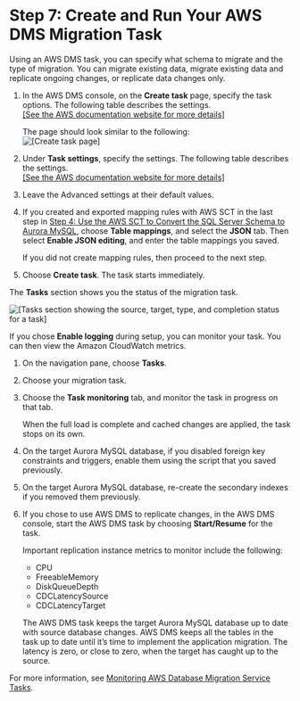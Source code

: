 # Step 7: Create and Run Your AWS DMS Migration Task<a name="chap-sqlserver2aurora.steps.createmigrationtask"></a>

Using an AWS DMS task, you can specify what schema to migrate and the type of migration\. You can migrate existing data, migrate existing data and replicate ongoing changes, or replicate data changes only\.

1. In the AWS DMS console, on the **Create task** page, specify the task options\. The following table describes the settings\.    
[\[See the AWS documentation website for more details\]](http://docs.aws.amazon.com/dms/latest/sbs/chap-sqlserver2aurora.steps.createmigrationtask.html)

   The page should look similar to the following:  
![\[Create task page\]](http://docs.aws.amazon.com/dms/latest/sbs/images/sbs-rdsqlserver2aurora-dmstask.png)

1. Under **Task settings**, specify the settings\. The following table describes the settings\.    
[\[See the AWS documentation website for more details\]](http://docs.aws.amazon.com/dms/latest/sbs/chap-sqlserver2aurora.steps.createmigrationtask.html)

1. Leave the Advanced settings at their default values\.

1. If you created and exported mapping rules with AWS SCT in the last step in [Step 4: Use the AWS SCT to Convert the SQL Server Schema to Aurora MySQL](chap-sqlserver2aurora.steps.convertschema.md), choose **Table mappings**, and select the **JSON** tab\. Then select **Enable JSON editing**, and enter the table mappings you saved\.

   If you did not create mapping rules, then proceed to the next step\.

1. Choose **Create task**\. The task starts immediately\.

The **Tasks** section shows you the status of the migration task\.

![\[Tasks section showing the source, target, type, and completion status for a task\]](http://docs.aws.amazon.com/dms/latest/sbs/images/sbs-rdsqlserver2aurora-dmsmonitor.png)

If you chose **Enable logging** during setup, you can monitor your task\. You can then view the Amazon CloudWatch metrics\.

1. On the navigation pane, choose **Tasks**\.

1. Choose your migration task\.

1. Choose the **Task monitoring** tab, and monitor the task in progress on that tab\.

   When the full load is complete and cached changes are applied, the task stops on its own\.

1. On the target Aurora MySQL database, if you disabled foreign key constraints and triggers, enable them using the script that you saved previously\.

1. On the target Aurora MySQL database, re\-create the secondary indexes if you removed them previously\.

1. If you chose to use AWS DMS to replicate changes, in the AWS DMS console, start the AWS DMS task by choosing **Start/Resume** for the task\.

   Important replication instance metrics to monitor include the following:
   + CPU
   + FreeableMemory
   + DiskQueueDepth
   + CDCLatencySource
   + CDCLatencyTarget

   The AWS DMS task keeps the target Aurora MySQL database up to date with source database changes\. AWS DMS keeps all the tables in the task up to date until it’s time to implement the application migration\. The latency is zero, or close to zero, when the target has caught up to the source\.

For more information, see [Monitoring AWS Database Migration Service Tasks](https://docs.aws.amazon.com/dms/latest/userguide/CHAP_Monitoring.html)\.